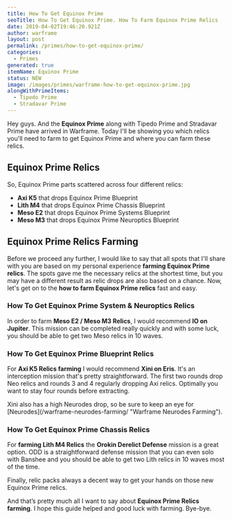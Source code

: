 ```yaml
---
title: How To Get Equinox Prime
seoTitle: How To Get Equinox Prime. How To Farm Equinox Prime Relics
date: 2019-04-02T19:46:20.921Z
author: warframe
layout: post
permalink: /primes/how-to-get-equinox-prime/
categories:
  - Primes
generated: true
itemName: Equinox Prime
status: NEW
image: /images/primes/warframe-how-to-get-equinox-prime.jpg
alongWithPrimeItems:
  - Tipedo Prime
  - Stradavar Prime
---
```

<p>Hey guys. And the <strong>Equinox Prime</strong> along with Tipedo Prime and Stradavar Prime have arrived in Warframe. Today I'll be showing you which relics you'll need to farm to get Equinox Prime and where you can farm these relics. </p><!--more--><h2>Equinox Prime Relics</h2><p>So, Equinox Prime parts scattered across four different relics:</p><ul><li><b>Axi K5</b> that drops Equinox Prime Blueprint</li><li><b>Lith M4</b> that drops Equinox Prime Chassis Blueprint</li><li><b>Meso E2</b> that drops Equinox Prime Systems Blueprint</li><li><b>Meso M3</b> that drops Equinox Prime Neuroptics Blueprint</li></ul><h2>Equinox Prime Relics Farming</h2><p>Before we proceed any further, I would like to say that all spots that I'll share with you are based on my personal experience <strong>farming Equinox Prime relics</strong>. The spots gave me the necessary relics at the shortest time, but you may have a different result as relic drops are also based on a chance. Now, let's get on to the <strong>how to farm Equinox Prime relics</strong> fast and easy.</p><h3>How To Get Equinox Prime System &amp; Neuroptics Relics</h3><p>In order to farm <b>Meso E2 / Meso M3 Relics</b>, I would recommend <b>IO on Jupiter</b>. This mission can be completed really quickly and with some luck, you should be able to get two Meso relics in 10 waves.</p><h3>How To Get Equinox Prime Blueprint Relics</h3><p>For <b>Axi K5 Relics farming</b> I would recommend <b>Xini on Eris</b>. It's an interception mission that's pretty straightforward. The first two rounds drop Neo relics and rounds 3 and 4 regularly dropping Axi relics. Optimally you want to stay four rounds before extracting.</p><p>Xini also has a high Neurodes drop, so be sure to keep an eye for [Neurodes](/warframe-neurodes-farming/ "Warframe Neurodes Farming").</p><h3>How To Get Equinox Prime Chassis Relics</h3><p>For <strong>farming Lith M4 Relics</strong> the <b>Orokin Derelict Defense</b> mission is a great option. ODD is a straightforward defense mission that you can even solo with Banshee and you should be able to get two Lith relics in 10 waves most of the time.</p><p>Finally, relic packs always a decent way to get your hands on those new Equinox Prime relics.</p><p>And that’s pretty much all I want to say about <strong>Equinox Prime Relics farming</strong>. I hope this guide helped and good luck with farming. Bye-bye.</p>
